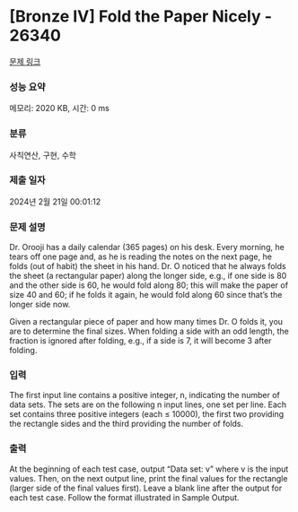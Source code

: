 # [Bronze IV] Fold the Paper Nicely - 26340 

[문제 링크](https://www.acmicpc.net/problem/26340) 

### 성능 요약

메모리: 2020 KB, 시간: 0 ms

### 분류

사칙연산, 구현, 수학

### 제출 일자

2024년 2월 21일 00:01:12

### 문제 설명

<p>Dr. Orooji has a daily calendar (365 pages) on his desk. Every morning, he tears off one page and, as he is reading the notes on the next page, he folds (out of habit) the sheet in his hand. Dr. O noticed that he always folds the sheet (a rectangular paper) along the longer side, e.g., if one side is 80 and the other side is 60, he would fold along 80; this will make the paper of size 40 and 60; if he folds it again, he would fold along 60 since that’s the longer side now.</p>

<p>Given a rectangular piece of paper and how many times Dr. O folds it, you are to determine the final sizes. When folding a side with an odd length, the fraction is ignored after folding, e.g., if a side is 7, it will become 3 after folding.</p>

### 입력 

 <p>The first input line contains a positive integer, n, indicating the number of data sets. The sets are on the following n input lines, one set per line. Each set contains three positive integers (each ≤ 10000), the first two providing the rectangle sides and the third providing the number of folds.</p>

### 출력 

 <p>At the beginning of each test case, output “Data set: v” where v is the input values. Then, on the next output line, print the final values for the rectangle (larger side of the final values first). Leave a blank line after the output for each test case. Follow the format illustrated in Sample Output.</p>

